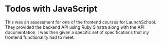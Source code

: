 # Todos with JavaScript

This was an assessment for one of the frontend courses for LaunchSchool. They provided the backend API using Ruby Sinatra along with the API documentation. I was then given a specific set of specifications that my frontend functionality had to meet.

